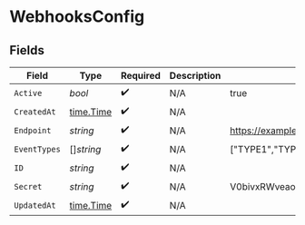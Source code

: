 # WebhooksConfig


## Fields

| Field                                     | Type                                      | Required                                  | Description                               | Example                                   |
| ----------------------------------------- | ----------------------------------------- | ----------------------------------------- | ----------------------------------------- | ----------------------------------------- |
| `Active`                                  | *bool*                                    | :heavy_check_mark:                        | N/A                                       | true                                      |
| `CreatedAt`                               | [time.Time](https://pkg.go.dev/time#Time) | :heavy_check_mark:                        | N/A                                       |                                           |
| `Endpoint`                                | *string*                                  | :heavy_check_mark:                        | N/A                                       | https://example.com                       |
| `EventTypes`                              | []*string*                                | :heavy_check_mark:                        | N/A                                       | ["TYPE1","TYPE2"]                         |
| `ID`                                      | *string*                                  | :heavy_check_mark:                        | N/A                                       |                                           |
| `Secret`                                  | *string*                                  | :heavy_check_mark:                        | N/A                                       | V0bivxRWveaoz08afqjU6Ko/jwO0Cb+3          |
| `UpdatedAt`                               | [time.Time](https://pkg.go.dev/time#Time) | :heavy_check_mark:                        | N/A                                       |                                           |